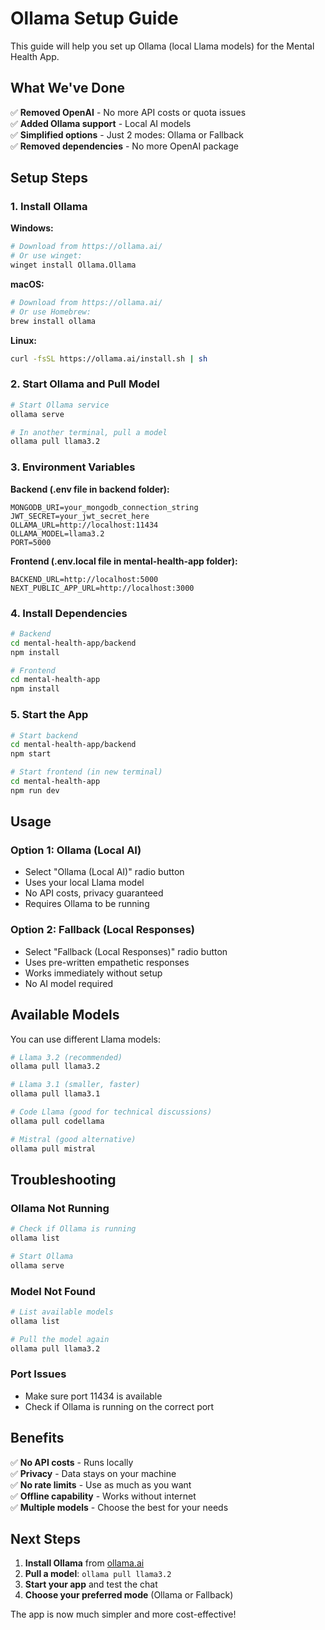 # Ollama Setup Guide

This guide will help you set up Ollama (local Llama models) for the Mental Health App.

## What We've Done

✅ **Removed OpenAI** - No more API costs or quota issues  
✅ **Added Ollama support** - Local AI models  
✅ **Simplified options** - Just 2 modes: Ollama or Fallback  
✅ **Removed dependencies** - No more OpenAI package  

## Setup Steps

### 1. Install Ollama

**Windows:**
```bash
# Download from https://ollama.ai/
# Or use winget:
winget install Ollama.Ollama
```

**macOS:**
```bash
# Download from https://ollama.ai/
# Or use Homebrew:
brew install ollama
```

**Linux:**
```bash
curl -fsSL https://ollama.ai/install.sh | sh
```

### 2. Start Ollama and Pull Model

```bash
# Start Ollama service
ollama serve

# In another terminal, pull a model
ollama pull llama3.2
```

### 3. Environment Variables

**Backend (.env file in backend folder):**
```
MONGODB_URI=your_mongodb_connection_string
JWT_SECRET=your_jwt_secret_here
OLLAMA_URL=http://localhost:11434
OLLAMA_MODEL=llama3.2
PORT=5000
```

**Frontend (.env.local file in mental-health-app folder):**
```
BACKEND_URL=http://localhost:5000
NEXT_PUBLIC_APP_URL=http://localhost:3000
```

### 4. Install Dependencies

```bash
# Backend
cd mental-health-app/backend
npm install

# Frontend
cd mental-health-app
npm install
```

### 5. Start the App

```bash
# Start backend
cd mental-health-app/backend
npm start

# Start frontend (in new terminal)
cd mental-health-app
npm run dev
```

## Usage

### Option 1: Ollama (Local AI)
- Select "Ollama (Local AI)" radio button
- Uses your local Llama model
- No API costs, privacy guaranteed
- Requires Ollama to be running

### Option 2: Fallback (Local Responses)
- Select "Fallback (Local Responses)" radio button
- Uses pre-written empathetic responses
- Works immediately without setup
- No AI model required

## Available Models

You can use different Llama models:

```bash
# Llama 3.2 (recommended)
ollama pull llama3.2

# Llama 3.1 (smaller, faster)
ollama pull llama3.1

# Code Llama (good for technical discussions)
ollama pull codellama

# Mistral (good alternative)
ollama pull mistral
```

## Troubleshooting

### Ollama Not Running
```bash
# Check if Ollama is running
ollama list

# Start Ollama
ollama serve
```

### Model Not Found
```bash
# List available models
ollama list

# Pull the model again
ollama pull llama3.2
```

### Port Issues
- Make sure port 11434 is available
- Check if Ollama is running on the correct port

## Benefits

✅ **No API costs** - Runs locally  
✅ **Privacy** - Data stays on your machine  
✅ **No rate limits** - Use as much as you want  
✅ **Offline capability** - Works without internet  
✅ **Multiple models** - Choose the best for your needs  

## Next Steps

1. **Install Ollama** from [ollama.ai](https://ollama.ai/)
2. **Pull a model**: `ollama pull llama3.2`
3. **Start your app** and test the chat
4. **Choose your preferred mode** (Ollama or Fallback)

The app is now much simpler and more cost-effective! 
